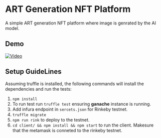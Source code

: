 # ART Generation NFT Platform

A simple ART generation NFT platform where image is genrated by the AI model.

## Demo

[![Video](https://img.youtube.com/vi/PZ4mBEuT730/0.jpg)](https://www.youtube.com/watch?v=PZ4mBEuT730)

## Setup GuideLines

Assuming truffle is installed, the following commands will install the dependencies and run the tests:

1. `npm install`
2. To run test run `truffle test` ensuring **ganache** instance is running.
3. Add infura endpoint in `sercets.json` for Rinkeby testnet.
4. `truffle migrate`
5. `npm run rink` to deploy to the testnet.
6. `cd client/ && npm install && npm start` to run the client. Makesure that the metamask is conneted to the rinkeby testnet.
